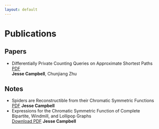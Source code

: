 ```yaml
---
layout: default
---
```


  <h1>Publications</h1>
  
  <section id="papers">
    <h2>Papers</h2>
    <ul>
      <li>
        <span class="publication-title">Differentially Private Counting Queries on Approximate Shortest Paths</span> <a href="files/approximate_range_query.pdf" target="_blank">PDF</a><br>
        <span class="publication-authors"><b>Jesse Campbell</b>, Chunjiang Zhu</span><br>
      </li>
    </ul>
  </section>
  
  <section id="notes">
    <h2>Notes</h2>
    <ul>
      <li>
        <span class="publication-title">Spiders are Reconstructible from their Chromatic Symmetric Functions</span><br> <a href="files/spiders.pdf" target="_blank">PDF</a>
        <span class="publication-authors"><b>Jesse Campbell</b></span><br>
      </li>
      <li>
        <span class="publication-title">Expressions for the Chromatic Symmetric Function of Complete Bipartite, Windmill, and Lollipop Graphs</span><br> <a href="files/bases.pdf" target="_blank">Download PDF</a>
        <span class="publication-authors"><b>Jesse Campbell</b></span><br>
      </li>
    </ul>
  </section>
</body>
</html>
